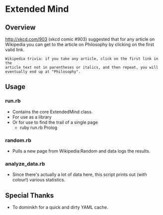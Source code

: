 Extended Mind
=============

Overview
--------

http://xkcd.com/903 (xkcd comic #903) suggested that for any article on 
Wikipedia you can get to the article on Philosophy by clicking on the 
first valid link.

    Wikipedia trivia: if you take any article, click on the first link in the 
    article text not in parentheses or italics, and then repeat, you will 
    eventually end up at "Philosophy".

Usage
-----

### run.rb

  * Contains the core ExtendedMind class.
  * For use as a library 
  * Or for use to find the trail of a single page
    * ruby run.rb Prolog

### random.rb
  
  * Pulls a new page from Wikipedia:Random and data logs the results.

### analyze_data.rb

  * Since there's actually a lot of data here, this script prints out (with colour!) various statistics.

Special Thanks
--------------

  * To dominikh for a quick and dirty YAML cache.
